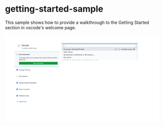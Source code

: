 # getting-started-sample

This sample shows how to provide a walkthrough to the Getting Started section in
vscode's welcome page.

![Sample walkthrough](./media/sample.png)
